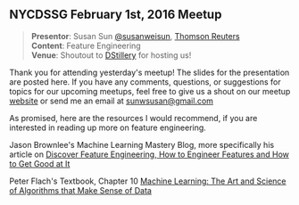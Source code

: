 ## NYCDSSG February 1st, 2016 Meetup  

> **Presentor**:		Susan Sun [@susanweisun](https://twitter.com/susanweisun), [Thomson Reuters](http://thomsonreuters.com/en.html)  
> **Content**:			Feature Engineering  
> **Venue**:			Shoutout to [DStillery](http://dstillery.com/) for hosting us!

Thank you for attending yesterday's meetup!  The slides for the presentation are posted here.  If you have any comments, questions, or suggestions for topics for our upcoming meetups, feel free to give us a shout on our meetup [website](https://www.meetup.com/NYC-Data-Science-Study-Group/) or send me an email at sunwsusan@gmail.com

As promised, here are the resources I would recommend, if you are interested in reading up more on feature engineering.

Jason Brownlee's Machine Learning Mastery Blog, more specifically his article on [Discover Feature Engineering, How to Engineer Features and How to Get Good at It](http://machinelearningmastery.com/discover-feature-engineering-how-to-engineer-features-and-how-to-get-good-at-it/)

Peter Flach's Textbook, Chapter 10	[Machine Learning: The Art and Science of Algorithms that Make Sense of Data](http://www.amazon.com/Machine-Learning-Science-Algorithms-Sense/dp/1107422221)